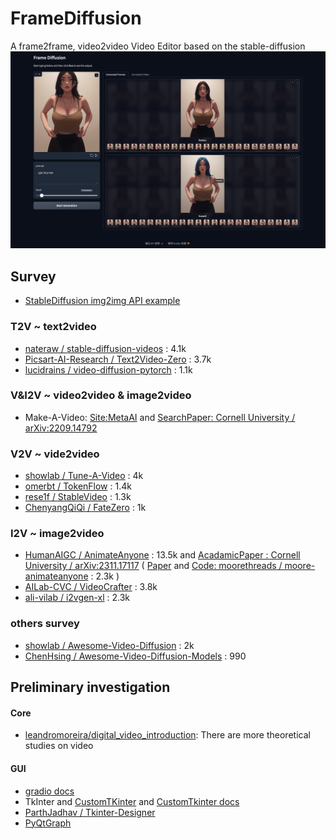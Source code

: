# FrameDiffusion

A frame2frame, video2video Video Editor based on the stable-diffusion
![](assets/preview.png)

## Survey

* [StableDiffusion img2img API example](https://gist.github.com/w-e-w/0f37c04c18e14e4ee1482df5c4eb9f53)

### T2V ~ text2video

* [nateraw / stable-diffusion-videos](https://github.com/nateraw/stable-diffusion-videos) : 4.1k
* [Picsart-AI-Research / Text2Video-Zero](https://github.com/Picsart-AI-Research/Text2Video-Zero) : 3.7k
* [lucidrains / video-diffusion-pytorch](https://github.com/lucidrains/video-diffusion-pytorch) : 1.1k

### V&I2V ~ video2video & image2video

* Make-A-Video: [Site:MetaAI](https://makeavideo.studio/)
  and [SearchPaper: Cornell University / arXiv:2209.14792](https://arxiv.org/abs/2209.14792)

### V2V ~ vide2video

* [showlab / Tune-A-Video](https://github.com/showlab/Tune-A-Video) : 4k
* [omerbt / TokenFlow](https://github.com/omerbt/TokenFlow) : 1.4k
* [rese1f / StableVideo](https://github.com/rese1f/StableVideo) : 1.3k
* [ChenyangQiQi / FateZero](https://github.com/ChenyangQiQi/FateZero) : 1k

### I2V ~ image2video
* [HumanAIGC / AnimateAnyone](https://github.com/HumanAIGC/AnimateAnyone) : 13.5k and [AcadamicPaper : Cornell University / arXiv:2311.17117](https://arxiv.org/abs/2311.17117) ( [Paper](https://arxiv.org/pdf/2311.17117.pdf) and [Code: moorethreads / moore-animateanyone](https://github.com/moorethreads/moore-animateanyone) : 2.3k )
* [AILab-CVC / VideoCrafter](https://github.com/AILab-CVC/VideoCrafter) : 3.8k
* [ali-vilab / i2vgen-xl](https://github.com/ali-vilab/i2vgen-xl) : 2.3k

### others survey

* [showlab / Awesome-Video-Diffusion](https://github.com/showlab/Awesome-Video-Diffusion) : 2k
* [ChenHsing / Awesome-Video-Diffusion-Models](https://github.com/ChenHsing/Awesome-Video-Diffusion-Models) : 990

## Preliminary investigation

#### Core

* [leandromoreira/digital_video_introduction](https://github.com/leandromoreira/digital_video_introduction):
  There are more theoretical studies on video

#### GUI

* [gradio docs](https://www.gradio.app/docs)
* TkInter and [CustomTKinter](https://github.com/TomSchimansky/CustomTkinter)
  and [CustomTkinter docs](https://customtkinter.tomschimansky.com/documentation/)
* [ParthJadhav / Tkinter-Designer](https://github.com/ParthJadhav/Tkinter-Designer)
* [PyQtGraph](https://www.pyqtgraph.org/)
